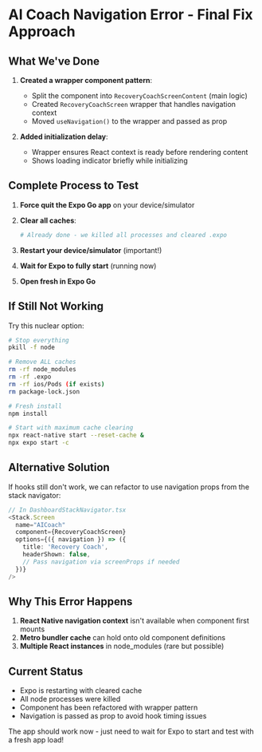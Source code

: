 # AI Coach Navigation Error - Final Fix Approach

## What We've Done

1. **Created a wrapper component pattern**:
   - Split the component into `RecoveryCoachScreenContent` (main logic)
   - Created `RecoveryCoachScreen` wrapper that handles navigation context
   - Moved `useNavigation()` to the wrapper and passed as prop

2. **Added initialization delay**:
   - Wrapper ensures React context is ready before rendering content
   - Shows loading indicator briefly while initializing

## Complete Process to Test

1. **Force quit the Expo Go app** on your device/simulator
2. **Clear all caches**:
   ```bash
   # Already done - we killed all processes and cleared .expo
   ```

3. **Restart your device/simulator** (important!)

4. **Wait for Expo to fully start** (running now)

5. **Open fresh in Expo Go**

## If Still Not Working

Try this nuclear option:
```bash
# Stop everything
pkill -f node

# Remove ALL caches
rm -rf node_modules
rm -rf .expo
rm -rf ios/Pods (if exists)
rm package-lock.json

# Fresh install
npm install

# Start with maximum cache clearing
npx react-native start --reset-cache &
npx expo start -c
```

## Alternative Solution

If hooks still don't work, we can refactor to use navigation props from the stack navigator:

```typescript
// In DashboardStackNavigator.tsx
<Stack.Screen 
  name="AICoach" 
  component={RecoveryCoachScreen}
  options={({ navigation }) => ({
    title: 'Recovery Coach',
    headerShown: false,
    // Pass navigation via screenProps if needed
  })}
/>
```

## Why This Error Happens

1. **React Native navigation context** isn't available when component first mounts
2. **Metro bundler cache** can hold onto old component definitions
3. **Multiple React instances** in node_modules (rare but possible)

## Current Status

- Expo is restarting with cleared cache
- All node processes were killed
- Component has been refactored with wrapper pattern
- Navigation is passed as prop to avoid hook timing issues

The app should work now - just need to wait for Expo to start and test with a fresh app load! 